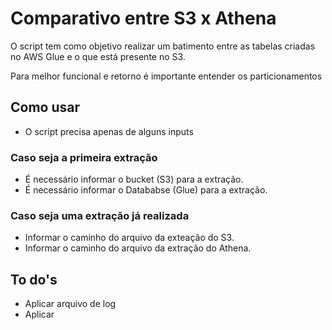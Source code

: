 # Comparativo entre S3 x Athena 

O script tem como objetivo realizar um batimento entre as tabelas criadas no AWS Glue e o que está presente no S3. 

Para melhor funcional e retorno é importante entender os particionamentos 


## Como usar 

- O script precisa apenas de alguns inputs 

### Caso seja a primeira extração
- É necessário informar o bucket (S3) para a extração.
- É necessário informar o Datababse (Glue) para a extração.


### Caso seja uma extração já realizada

- Informar o caminho do arquivo da exteação do S3.
- Informar o caminho do arquivo da extração do Athena.


## To do's 

- Aplicar arquivo de log 
- Aplicar 